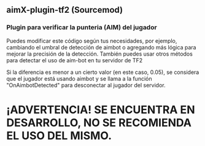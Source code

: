 ## aimX-plugin-tf2 (Sourcemod)


### Plugin para verificar la punteria (AIM) del jugador


Puedes modificar este código según tus necesidades, por ejemplo, cambiando el umbral de detección de aimbot o agregando más lógica para mejorar la precisión de la detección. También puedes usar otros métodos para detectar el uso de aim-bot en tu servidor de TF2


Si la diferencia es menor a un cierto valor (en este caso, 0.05), se considera que el jugador está usando aimbot y se llama a la función "OnAimbotDetected" para desconectar al jugador del servidor.




# ¡ADVERTENCIA! SE ENCUENTRA EN DESARROLLO, NO SE RECOMIENDA EL USO DEL MISMO.

